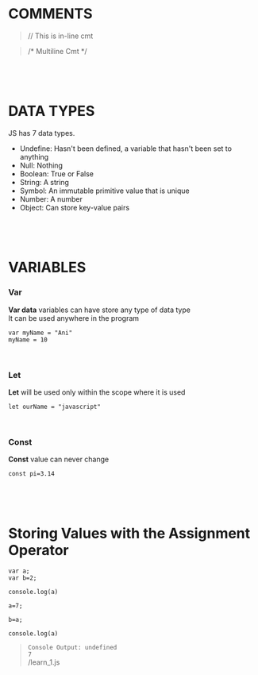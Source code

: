 # COMMENTS

>// This is in-line cmt

>/* Multiline Cmt */


#
&nbsp;
&nbsp;
#


# DATA TYPES

JS has 7 data types.

- Undefine: Hasn't been defined, a variable that hasn't been set to anything
- Null: Nothing
- Boolean: True or False
- String: A string
- Symbol: An immutable primitive value that is unique
- Number: A number
- Object: Can store key-value pairs


#
&nbsp;
&nbsp;
#


# VARIABLES


### Var
**Var data** variables can have store any type of data type<br>
It can be used anywhere in the program
```
var myName = "Ani"
myName = 10
```
<br>

### Let
**Let** will be used only within the scope where it is used
```
let ourName = "javascript"
```
<br>

### Const
**Const** value can never change
```
const pi=3.14
```

#
&nbsp;
&nbsp;
#


# Storing Values with the Assignment Operator
```
var a;
var b=2;

console.log(a)

a=7;

b=a;

console.log(a)
```
>```Console Output: undefined```<br>
>```7```<br>
/learn_1.js